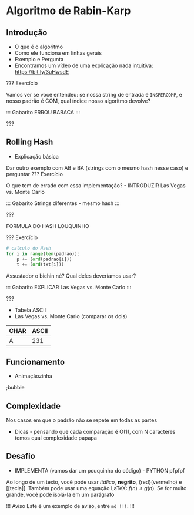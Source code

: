Algoritmo de Rabin-Karp
=============

Introdução
----------
* O que é o algoritmo
* Como ele funciona em linhas gerais
* Exemplo e Pergunta
* Encontramos um vídeo de uma explicação nada intuitiva: <https://bit.ly/3uHwsdE>

??? Exercício

Vamos ver se você entendeu: se nossa string de entrada é `INSPERCOMP`, e nosso padrão é COM, qual índice nosso algoritmo devolve?

::: Gabarito
ERROU BABACA
:::

???
  
Rolling Hash
---------------
* Explicação básica

Dar outro exemplo com AB e BA (strings com o mesmo hash nesse caso) e perguntar
??? Exercício

O que tem de errado com essa implementação? - INTRODUZIR Las Vegas vs. Monte Carlo

::: Gabarito
Strings diferentes - mesmo hash
:::

???

FORMULA DO HASH LOUQUINHO

??? Exercício
``` py
# calculo do Hash
for i in range(len(padrao)):
    p += (ord(padrao[i]))
    t += (ord(txt[i]))
``` 
Assustador o bichin né? Qual deles deveríamos usar?

::: Gabarito
EXPLICAR Las Vegas vs. Monte Carlo
:::

???


* Tabela ASCII
* Las Vegas vs. Monte Carlo (comparar os dois)

|   CHAR   |   ASCII  |
|----------|----------|
| A        | 231      |

Funcionamento
--------------
- Animaçãozinha

;bubble

Complexidade
--------------
Nos casos em que o padrão não se repete em todas as partes
* Dicas - pensando que cada comparação é O(1), com N caracteres temos qual complexidade papapa

Desafio
--------------
* IMPLEMENTA (vamos dar um pouquinho do código) - PYTHON pfpfpf



Ao longo de um texto, você pode usar *itálico*, **negrito**, {red}(vermelho) e
[[tecla]]. Também pode usar uma equação LaTeX: $f(n) \leq g(n)$. Se for muito
grande, você pode isolá-la em um parágrafo

!!! Aviso
Este é um exemplo de aviso, entre `md !!!`.
!!!
